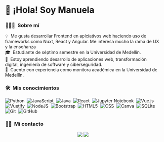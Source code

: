 # 👋 ¡Hola! Soy Manuela 

### 👨🏻‍💻 &nbsp;Sobre mí

💡 &nbsp;Me gusta desarrollar Frontend en aplciativos web haciendo uso de frameworks como Nuxt, React y Angular. Me interesa mucho la rama de UX y la enseñanza\
🎓 &nbsp;Estudiante de séptimo semestre en la Universidad de Medellín.\
🌱 &nbsp;Estoy aprendiendo desarrollo de aplicaciones web, transformación digital, ingeniería de software y ciberseguridad.\
📄 &nbsp;Cuento con experiencia como monitora académica en la Universidad de Medellín.

### 🛠 &nbsp;Mis conocimientos

![Python](https://img.shields.io/badge/python-3670A0?style=for-the-badge&logo=python&logoColor=ffdd54)&nbsp;
![JavaScript](https://img.shields.io/badge/javascript-%23323330.svg?style=for-the-badge&logo=javascript&logoColor=%23F7DF1E)&nbsp;
![Java](https://img.shields.io/badge/java-%23ED8B00.svg?style=for-the-badge&logo=openjdk&logoColor=white)&nbsp;
![React](https://img.shields.io/badge/react-%2320232a.svg?style=for-the-badge&logo=react&logoColor=%2361DAFB)&nbsp;
![Jupyter Notebook](https://img.shields.io/badge/jupyter-%23FA0F00.svg?style=for-the-badge&logo=jupyter&logoColor=white)&nbsp;
![Vue.js](https://img.shields.io/badge/vuejs-%2335495e.svg?style=for-the-badge&logo=vuedotjs&logoColor=%234FC08D)&nbsp;
![Vuetify](https://img.shields.io/badge/Vuetify-1867C0?style=for-the-badge&logo=vuetify&logoColor=AEDDFF)&nbsp;
![NodeJS](https://img.shields.io/badge/node.js-6DA55F?style=for-the-badge&logo=node.js&logoColor=white)&nbsp;
![Bootstrap](https://img.shields.io/badge/bootstrap-%238511FA.svg?style=for-the-badge&logo=bootstrap&logoColor=white)&nbsp;
![HTML5](https://img.shields.io/badge/html5-%23E34F26.svg?style=for-the-badge&logo=html5&logoColor=white)&nbsp;
![CSS](https://img.shields.io/badge/css3-%231572B6.svg?style=for-the-badge&logo=css3&logoColor=white)&nbsp;
![Canva](https://img.shields.io/badge/Canva-%2300C4CC.svg?style=for-the-badge&logo=Canva&logoColor=white)&nbsp;
![SQLite](https://img.shields.io/badge/sqlite-%2307405e.svg?style=for-the-badge&logo=sqlite&logoColor=white)&nbsp;
![Git](https://img.shields.io/badge/git-%23F05033.svg?style=for-the-badge&logo=git&logoColor=white)&nbsp;
![GitHub](https://img.shields.io/badge/github-%23121011.svg?style=for-the-badge&logo=github&logoColor=white)&nbsp;

### 🤝🏻 &nbsp;Mi contacto

<p align="center">
<a href="https://www.linkedin.com/in/manuela-moreno-arcila/" target="_blank"><img src="https://img.shields.io/badge/linkedin-%230077B5.svg?style=for-the-badge&logo=linkedin&logoColor=white)"/></a>
<a href="mailto:manuelamoreno8j@gmail.com" target="_blank"><img src="https://img.shields.io/badge/Gmail-D14836?style=for-the-badge&logo=gmail&logoColor=white"/></a>
